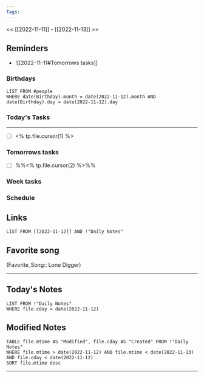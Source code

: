 ```yaml
---
Tags:
---
```

<< [[2022-11-11]] - [[2022-11-13]] >>
## Reminders
- ![[2022-11-11#Tomorrows tasks]]
### Birthdays
```dataview
LIST FROM #people 
WHERE date(Birthday).month = date(2022-11-12).month AND date(Birthday).day = date(2022-11-12).day

```
### Today's Tasks
---
- [ ] <% tp.file.cursor(1) %>



### Tomorrows tasks
- [ ] %%<% tp.file.cursor(2) %>%%
### Week tasks
### Schedule

## Links
```dataview
LIST FROM [[2022-11-12]] AND !"Daily Notes"
```
## Favorite song
(Favorite_Song:: Lone Digger)
___
## Today's Notes
```dataview
LIST FROM !"Daily Notes"
WHERE file.cday = date(2022-11-12)
```
## Modified Notes
```dataview
TABLE file.mtime AS "Modified", file.cday AS "Created" FROM !"Daily Notes" 
WHERE file.mtime > date(2022-11-12) AND file.mtime < date(2022-11-13) AND file.cday < date(2022-11-12)
SORT file.mtime desc
```
___
